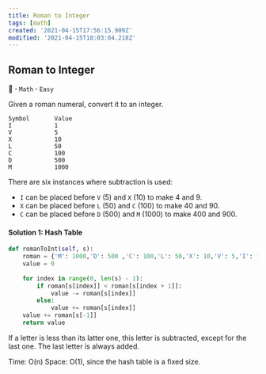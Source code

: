 ```yaml
---
title: Roman to Integer
tags: [math]
created: '2021-04-15T17:56:15.909Z'
modified: '2021-04-15T18:03:04.218Z'
---
```


## Roman to Integer
:tropical_fish: **·** `Math` **·** `Easy`

Given a roman numeral, convert it to an integer.
```
Symbol       Value
I            1
V            5
X            10
L            50
C            100
D            500
M            1000
```
There are six instances where subtraction is used:
* `I` can be placed before `V` (5) and `X` (10) to make 4 and 9. 
* `X` can be placed before `L` (50) and `C` (100) to make 40 and 90. 
*  `C` can be placed before `D` (500) and `M` (1000) to make 400 and 900.

#### Solution 1: Hash Table
```python
def romanToInt(self, s):
    roman = {'M': 1000,'D': 500 ,'C': 100,'L': 50,'X': 10,'V': 5,'I': 1}
    value = 0
    
    for index in range(0, len(s) - 1):
        if roman[s[index]] < roman[s[index + 1]]:
            value -= roman[s[index]]
        else:
            value += roman[s[index]]
    value += roman[s[-1]]
    return value
```
If a letter is less than its latter one, this letter is subtracted, except for the last one. The last letter is always added. 

Time: O(n)
Space: O(1), since the hash table is a fixed size.

